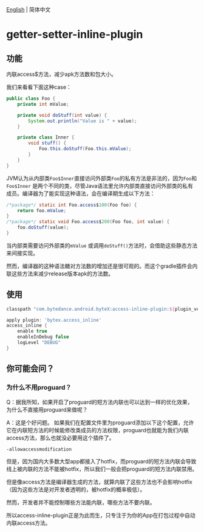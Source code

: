 [English](README.md) | 简体中文

# getter-setter-inline-plugin

## 功能

内联access$方法，减少apk方法数和包大小。

我们来看看下面这种case：

``` java
public class Foo {
    private int mValue;

    private void doStuff(int value) {
        System.out.println("Value is " + value);
    }

    private class Inner {
        void stuff() {
            Foo.this.doStuff(Foo.this.mValue);
        }
    }
}
```


JVM认为从内部类`Foo$Inner`直接访问外部类`Foo`的私有方法是非法的，因为`Foo`和`Foo$Inner` 是两个不同的类，尽管Java语法里允许内部类直接访问外部类的私有成员。编译器为了能实现这种语法，会在编译期生成以下方法：

``` java
/*package*/ static int Foo.access$100(Foo foo) {
    return foo.mValue;
}
/*package*/ static void Foo.access$200(Foo foo, int value) {
    foo.doStuff(value);
}
```

当内部类需要访问外部类的`mValue` 或调用`doStuff()`方法时，会借助这些静态方法来间接实现。

然而，编译器的这种语法糖对方法数的增加还是很可观的。而这个gradle插件会内联这些方法来减少release版本apk的方法数。



## 使用

```groovy
classpath "com.bytedance.android.byteX:access-inline-plugin:${plugin_version}"
```



```groovy
apply plugin: 'bytex.access_inline'
access_inline {
    enable true
    enableInDebug false
    logLevel "DEBUG"
}
```



## 你可能会问？

### 为什么不用proguard？

Q：据我所知，如果开启了proguard的短方法内联也可以达到一样的优化效果，为什么不直接用proguard来做呢？ 

A：这是个好问题。 如果我们在配置文件里为proguard添加以下这个配置，允许它在内联短方法的时候能修改类成员的方法权限，proguard也就能为我们内联access方法，那么也就没必要用这个插件了。

```
-allowaccessmodification
```



但是，因为国内大多数大型app都接入了hotfix，而proguard的短方法内联会导致线上被内联的方法不能被hotfix，所以我们一般会把proguard的短方法内联禁用。

但是像access方法是编译器生成的方法，就算内联了这些方法也不会影响hotfix（因为这些方法是对开发者透明的，被hotfix的概率极低）。

然而，开发者并不能控制哪些方法能内联，哪些方法不要内联。

所以access-inline-plugin正是为此而生，只专注于为你的App在打包过程中自动内联access方法。